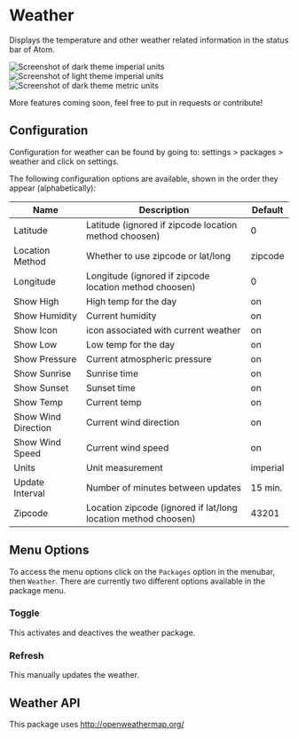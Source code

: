 # Weather

Displays the temperature and other weather related information in the status bar of Atom.

![Screenshot of dark theme imperial units](http://i.imgur.com/0f0l2gL.png)
![Screenshot of light theme imperial units](http://i.imgur.com/JCRQnV0.png)
![Screenshot of dark theme metric units](http://i.imgur.com/yAd6Ngh.png)

More features coming soon, feel free to put in requests or contribute!

## Configuration

Configuration for weather can be found by going to: settings > packages > weather and click on settings.

The following configuration options are available, shown in the order they appear (alphabetically):

| Name | Description | Default |
| ------------- | ------------- | ----------- |
| Latitude | Latitude (ignored if zipcode location method choosen) | 0 |
| Location Method | Whether to use zipcode or lat/long | zipcode |
| Longitude | Longitude (ignored if zipcode location method choosen) | 0 |
| Show High | High temp for the day | on |
| Show Humidity | Current humidity | on |
| Show Icon | icon associated with current weather | on |
| Show Low | Low temp for the day | on |
| Show Pressure | Current atmospheric pressure | on |
| Show Sunrise | Sunrise time | on |
| Show Sunset | Sunset time | on |
| Show Temp | Current temp | on |
| Show Wind Direction | Current wind direction | on |
| Show Wind Speed | Current wind speed | on |
| Units | Unit measurement | imperial |
| Update Interval | Number of minutes between updates | 15 min. |
| Zipcode | Location zipcode (ignored if lat/long location method choosen) | 43201 |

## Menu Options
To access the menu options click on the `Packages` option in the menubar, then `Weather`. There are currently two different options available in the package menu.

### Toggle
This activates and deactives the weather package.

### Refresh
This manually updates the weather.

## Weather API

This package uses http://openweathermap.org/
